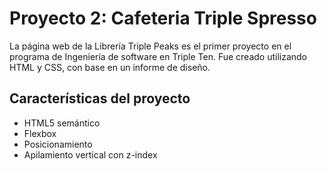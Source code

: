 # Proyecto 2: Cafeteria Triple Spresso

La página web de la Librería Triple Peaks es el primer proyecto en el programa de Ingeniería de software en Triple Ten. Fue creado utilizando HTML y CSS, con base en un informe de diseño.

## Características del proyecto

-	HTML5 semántico
-	Flexbox
-	Posicionamiento
-	Apilamiento vertical con z-index
